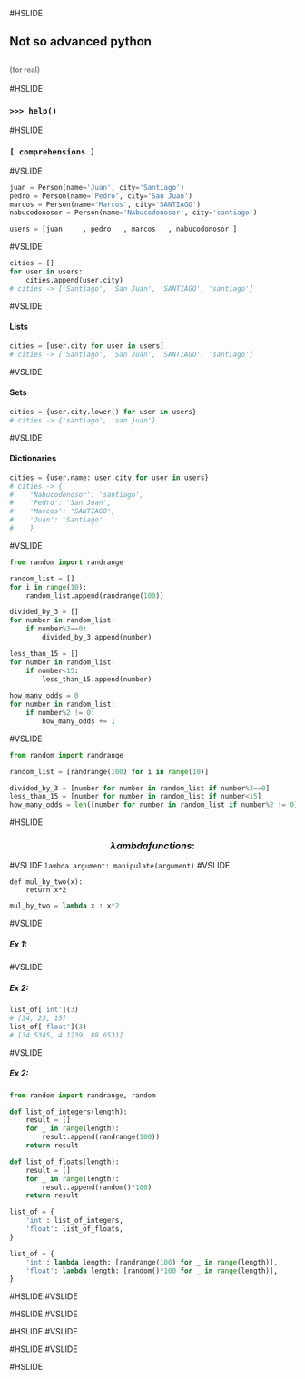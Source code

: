 #HSLIDE
## Not so advanced python
## <span style="font-size:0.6em; color:gray">(for real)</span> 

#HSLIDE
### `>>> help()`

#HSLIDE
### `[ comprehensions ]`
#VSLIDE
```python
juan = Person(name='Juan', city='Santiago')
pedro = Person(name='Pedro', city='San Juan')
marcos = Person(name='Marcos', city='SANTIAGO')
nabucodonosor = Person(name='Nabucodonosor', city='santiago')

users = [juan     , pedro   , marcos   , nabucodonosor ]
```
#VSLIDE
```python
cities = []
for user in users:
    cities.append(user.city)
# cities -> ['Santiago', 'San Juan', 'SANTIAGO', 'santiago']
```
#VSLIDE
#### Lists
```python
cities = [user.city for user in users]
# cities -> ['Santiago', 'San Juan', 'SANTIAGO', 'santiago']
```
#VSLIDE
#### Sets
```python
cities = {user.city.lower() for user in users}
# cities -> {'santiago', 'san juan'}
```
#VSLIDE
#### Dictionaries
```python
cities = {user.name: user.city for user in users}
# cities -> {
#    'Nabucodonosor': 'santiago',
#    'Pedro': 'San Juan',
#    'Marcos': 'SANTIAGO',
#    'Juan': 'Santiago'
#    }
```
#VSLIDE
```python
from random import randrange

random_list = []
for i in range(10):
    random_list.append(randrange(100))

divided_by_3 = []
for number in random_list:
    if number%3==0:
        divided_by_3.append(number)

less_than_15 = []
for number in random_list:
    if number<15:
        less_than_15.append(number)
        
how_many_odds = 0 
for number in random_list:
    if number%2 != 0:
        how_many_odds += 1
```
#VSLIDE
```python
from random import randrange

random_list = [randrange(100) for i in range(10)]

divided_by_3 = [number for number in random_list if number%3==0]
less_than_15 = [number for number in random_list if number<15]
how_many_odds = len([number for number in random_list if number%2 != 0])
```

#HSLIDE
### $$\lambda ambda  functions:$$
#VSLIDE
`lambda argument: manipulate(argument)`
#VSLIDE
```
def mul_by_two(x):
    return x*2
```
```python
mul_by_two = lambda x : x*2
``` 
<!-- .element: class="fragment" -->
#VSLIDE
##### Ex 1: 
#VSLIDE
##### Ex 2: 
```python
list_of['int'](3)
# [34, 23, 15]
list_of['float'](3)
# [34.5345, 4.1239, 88.6531]
```
#VSLIDE
##### Ex 2:
```python
from random import randrange, random

def list_of_integers(length): 
    result = []
    for _ in range(length):
        result.append(randrange(100))
    return result

def list_of_floats(length): 
    result = []
    for _ in range(length):
        result.append(random()*100)
    return result

list_of = {
    'int': list_of_integers,
    'float': list_of_floats,
}
```
```python
list_of = {
    'int': lambda length: [randrange(100) for _ in range(length)],
    'float': lambda length: [random()*100 for _ in range(length)],
}
```
<!-- .element: class="fragment" -->


#HSLIDE
#VSLIDE


#HSLIDE
#VSLIDE

#HSLIDE
#VSLIDE

#HSLIDE
#VSLIDE

#HSLIDE

